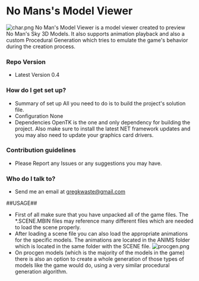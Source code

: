 # No Mans's Model Viewer #
![char.png](https://bitbucket.org/repo/MoLezX/images/2822975856-char.png)
No Man's Model Viewer is a model viewer created to preview No Man's Sky 3D Models. It also supports animation playback and also a custom Procedural Generation which tries to emulate the game's behavior during the creation process.

### Repo Version ###

* Latest Version 0.4

### How do I get set up? ###

* Summary of set up
All you need to do is to build the project's solution file.
* Configuration
None
* Dependencies
OpenTK is the one and only dependency for building the project. Also make sure to install the latest NET framework updates and you may also need to update your graphics card drivers.

### Contribution guidelines ###
* Please Report any Issues or any suggestions you may have.

### Who do I talk to? ###

* Send me an email at gregkwaste@gmail.com

##USAGE##
* First of all make sure that you have unpacked all of the game files. The *.SCENE.MBIN files may reference many different files which are needed to load the scene properly. 
* After loading a scene file you can also load the appropriate animations for the specific models. The animations are located in the ANIMS folder which is located in the same folder with the SCENE file.
![procgen.png](http://i.imgur.com/G5MqNfH.png)
* On procgen models (which is the majority of the models in the game) there is also an option to create a whole generation of those types of models like the game would do, using a very similar procedural generation algorithm.
